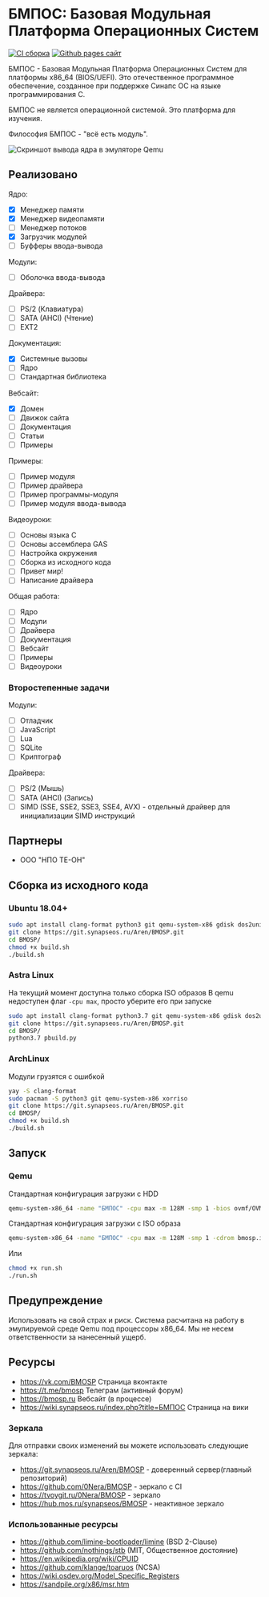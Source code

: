 # БМПОС: Базовая Модульная Платформа Операционных Систем

[![CI сборка](https://github.com/0Nera/BMOSP/actions/workflows/build.yml/badge.svg?branch=master)](https://github.com/0Nera/BMOSP/actions/workflows/build.yml)
[![Github pages сайт](https://github.com/0Nera/BMOSP/actions/workflows/pages/pages-build-deployment/badge.svg?branch=pages)](https://github.com/0Nera/BMOSP/actions/workflows/pages/pages-build-deployment)

БМПОС - Базовая Модульная Платформа Операционных Систем для платформы x86_64 (BIOS/UEFI). Это отечественное программное обеспечение, созданное при поддержке Синапс ОС на языке программирования C.

БМПОС не является операционной системой. Это платформа для изучения.

Философия БМПОС - "всё есть модуль".

![Скриншот вывода ядра в эмуляторе Qemu](https://0nera.github.io/BMOSP/assets/0_0.1.231.png)

## Реализовано

Ядро:

- [x] Менеджер памяти
- [x] Менеджер видеопамяти
- [ ] Менеджер потоков
- [x] Загрузчик модулей
- [ ] Буфферы ввода-вывода

Модули:

- [ ] Оболочка ввода-вывода

Драйвера:

- [ ] PS/2 (Клавиатура)
- [ ] SATA (AHCI) (Чтение)
- [ ] EXT2

Документация:

- [X] Системные вызовы
- [ ] Ядро
- [ ] Стандартная библиотека

Вебсайт:

- [X] Домен
- [ ] Движок сайта
- [ ] Документация
- [ ] Статьи
- [ ] Примеры

Примеры:

- [ ] Пример модуля
- [ ] Пример драйвера
- [ ] Пример программы-модуля
- [ ] Пример модуля ввода-вывода

Видеоуроки:

- [ ] Основы языка C
- [ ] Основы ассемблера GAS
- [ ] Настройка окружения
- [ ] Сборка из исходного кода
- [ ] Привет мир!
- [ ] Написание драйвера

Общая работа:

- [ ] Ядро
- [ ] Модули
- [ ] Драйвера
- [ ] Документация
- [ ] Вебсайт
- [ ] Примеры
- [ ] Видеоуроки

### Второстепенные задачи

Модули:

- [ ] Отладчик
- [ ] JavaScript
- [ ] Lua
- [ ] SQLite
- [ ] Криптограф

Драйвера:

- [ ] PS/2 (Мышь)
- [ ] SATA (AHCI) (Запись)
- [ ] SIMD (SSE, SSE2, SSE3, SSE4, AVX) - отдельный драйвер для инициализации SIMD инструкций

## Партнеры

- ООО "НПО ТЕ-ОН"

## Сборка из исходного кода

### Ubuntu 18.04+

```bash
sudo apt install clang-format python3 git qemu-system-x86 gdisk dos2unix xorriso
git clone https://git.synapseos.ru/Aren/BMOSP.git
cd BMOSP/
chmod +x build.sh
./build.sh
```

### Astra Linux

На текущий момент доступна только сборка ISO образов
В qemu недоступен флаг `-cpu max`, просто уберите его при запуске

```bash
sudo apt install clang-format python3.7 git qemu-system-x86 gdisk dos2unix xorriso
git clone https://git.synapseos.ru/Aren/BMOSP.git
cd BMOSP/
python3.7 pbuild.py
```

### ArchLinux

Модули грузятся с ошибкой

```bash
yay -S clang-format
sudo pacman -S python3 git qemu-system-x86 xorriso
git clone https://git.synapseos.ru/Aren/BMOSP.git
cd BMOSP/
chmod +x build.sh
./build.sh
```

## Запуск

### Qemu

Стандартная конфигурация загрузки с HDD

```bash
qemu-system-x86_64 -name "БМПОС" -cpu max -m 128M -smp 1 -bios ovmf/OVMF.fd -hda bmosp.hdd
```

Стандартная конфигурация загрузки с ISO образа

```bash
qemu-system-x86_64 -name "БМПОС" -cpu max -m 128M -smp 1 -cdrom bmosp.iso -boot d --no-reboot
```

Или

```bash
chmod +x run.sh
./run.sh
```

## Предупреждение

Использовать на свой страх и риск. Система расчитана на работу в эмулируемой среде Qemu под процессоры x86_64.
Мы не несем ответственности за нанесенный ущерб.

## Ресурсы

- <https://vk.com/BMOSP> Страница вконтакте
- <https://t.me/bmosp> Телеграм (активный форум)
- <https://bmosp.ru> Вебсайт (в процессе)
- <https://wiki.synapseos.ru/index.php?title=БМПОС> Страница на вики

### Зеркала

Для отправки своих изменений вы можете использовать следующие зеркала:

- <https://git.synapseos.ru/Aren/BMOSP> - доверенный сервер(главный репозиторий)
- <https://github.com/0Nera/BMOSP> - зеркало с CI
- <https://tvoygit.ru/0Nera/BMOSP> - зеркало
- <https://hub.mos.ru/synapseos/BMOSP> - неактивное зеркало

### Использованные ресурсы

- <https://github.com/limine-bootloader/limine> (BSD 2-Clause)
- <https://github.com/nothings/stb> (MIT, Общественное достояние)
- <https://en.wikipedia.org/wiki/CPUID>
- <https://github.com/klange/toaruos> (NCSA)
- <https://wiki.osdev.org/Model_Specific_Registers>
- <https://sandpile.org/x86/msr.htm>
